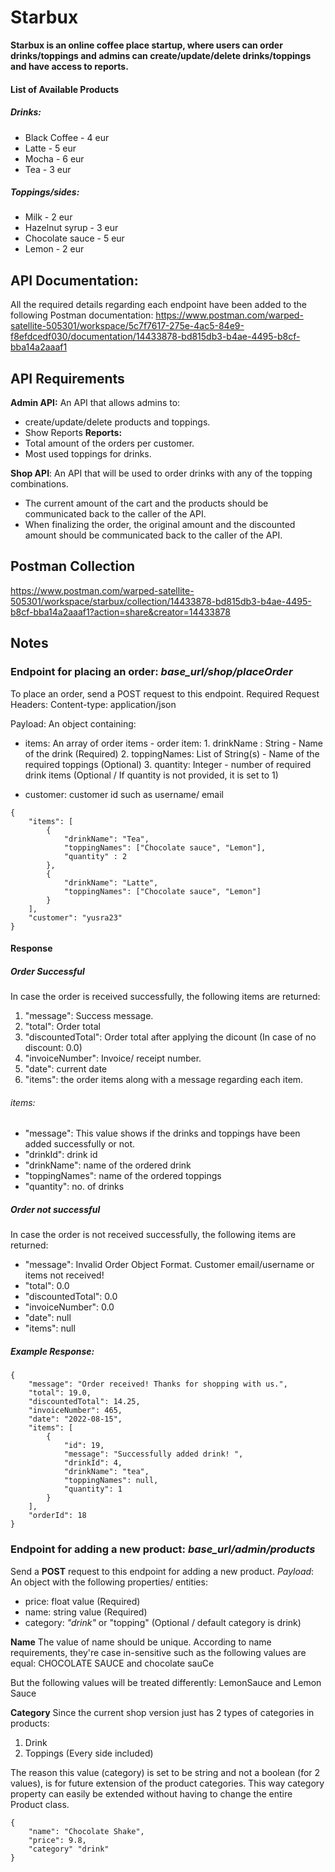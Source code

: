 # Starbux
**Starbux is an online coffee place startup, where users can order drinks/toppings and admins can create/update/delete drinks/toppings and have access to reports.**
#### List of Available Products
##### Drinks:
- Black Coffee - 4 eur
- Latte - 5 eur
- Mocha - 6 eur
- Tea - 3 eur
##### Toppings/sides:
- Milk - 2 eur
- Hazelnut syrup - 3 eur
- Chocolate sauce - 5 eur
- Lemon - 2 eur

## API Documentation:
All the required details regarding each endpoint have been added to the following Postman documentation:
https://www.postman.com/warped-satellite-505301/workspace/5c7f7617-275e-4ac5-84e9-f8efdcedf030/documentation/14433878-bd815db3-b4ae-4495-b8cf-bba14a2aaaf1
## API Requirements
**Admin API:**
An API that allows admins to:
- create/update/delete products and toppings.
- Show Reports
**Reports:**
- Total amount of the orders per customer.
- Most used toppings for drinks.

**Shop API**:
An API that will be used to order drinks with any of the topping combinations.
- The current amount of the cart and the products
should be communicated back to the caller of the API.
- When finalizing the order, the original amount and the discounted amount should be
communicated back to the caller of the API.

## Postman Collection
https://www.postman.com/warped-satellite-505301/workspace/starbux/collection/14433878-bd815db3-b4ae-4495-b8cf-bba14a2aaaf1?action=share&creator=14433878
## Notes
### Endpoint for placing an order: *base_url/shop/placeOrder*
To place an order, send a POST request to this endpoint.
Required Request Headers:
Content-type: application/json

Payload:
An object containing:
- items: An array of order items
        - order item: 
        1. drinkName : String - Name of the drink (Required)
        2. toppingNames: List of String(s) - Name of the required toppings (Optional)
        3. quantity: Integer - number of required drink items (Optional / If quantity is not provided, it is set to 1)

- customer: customer id such as username/ email
```
{
    "items": [
        {
            "drinkName": "Tea",
            "toppingNames": ["Chocolate sauce", "Lemon"],
            "quantity" : 2
        },
        {
            "drinkName": "Latte",
            "toppingNames": ["Chocolate sauce", "Lemon"]
        }
    ],
    "customer": "yusra23" 
}
```
#### Response
##### Order Successful
In case the order is received successfully, the following items are returned:
1. "message": Success message.
2. "total": Order total
3. "discountedTotal": Order total after applying the dicount (In case of no discount: 0.0)
4. "invoiceNumber": Invoice/ receipt number.
5. "date": current date
6. "items": the order items along with a message regarding each item.
###### items: 
- "message": This value shows if the drinks and toppings have been added successfully or not.
- "drinkId": drink id
- "drinkName": name of the ordered drink
- "toppingNames": name of the ordered toppings
- "quantity": no. of drinks
##### Order not successful
In case the order is not received successfully, the following items are returned:
- "message": Invalid Order Object Format. Customer email/username or items not received!
- "total": 0.0
- "discountedTotal": 0.0
- "invoiceNumber": 0.0
- "date": null
- "items": null



##### Example Response:
```
{
    "message": "Order received! Thanks for shopping with us.",
    "total": 19.0,
    "discountedTotal": 14.25,
    "invoiceNumber": 465,
    "date": "2022-08-15",
    "items": [
        {
            "id": 19,
            "message": "Successfully added drink! ",
            "drinkId": 4,
            "drinkName": "tea",
            "toppingNames": null,
            "quantity": 1
        }
    ],
    "orderId": 18
}
```
### Endpoint for adding a new product: *base_url/admin/products*

Send a **POST** request to this endpoint for adding a new product.
*Payload*:
An object with the following properties/ entities:
- price: float value (Required)
- name: string value (Required)
- category: *"drink"* or "topping" (Optional / default category is drink)

**Name**
The value of name should be unique. According to name requirements, they're case in-sensitive such as the following values are equal:
CHOCOLATE SAUCE and chocolate sauCe

But the following values will be treated differently:
LemonSauce and Lemon Sauce

**Category**
Since the current shop version just has 2 types of categories in products:
1. Drink
2. Toppings (Every side included)

The reason this value (category) is set to be string and not a boolean (for 2 values), is for future extension of the product categories. This way category property can easily be extended without having to change the entire Product class.

```
{
    "name": "Chocolate Shake",
    "price": 9.8,
    "category" "drink"
}
```


